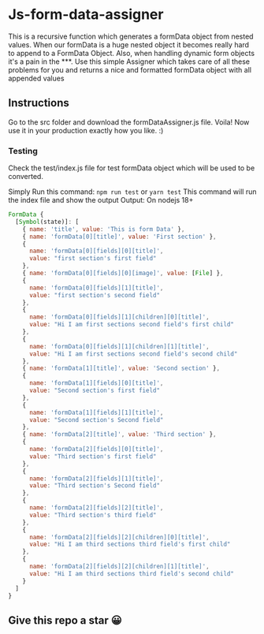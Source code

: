 # Js-form-data-assigner
This is a recursive function which generates a formData object from nested values. When our formData is a huge nested object it becomes really hard to append to a FormData Object. Also, when handling dynamic form objects it's a pain in the ***. Use this simple Assigner which takes care of all these problems for you and returns a nice and formatted formData object with all appended values
 
## Instructions
Go to the src folder and download the formDataAssigner.js file.
Voila! Now use it in your production exactly how you like. :)

### Testing
Check the test/index.js file for test formData object which will be used to be converted.

Simply Run this command: ``npm run test`` or ``yarn test`` This command will run the index file and show the output
Output: On nodejs 18+
```javascript
FormData {
  [Symbol(state)]: [
    { name: 'title', value: 'This is form Data' },
    { name: 'formData[0][title]', value: 'First section' },
    {
      name: 'formData[0][fields][0][title]',
      value: "first section's first field"
    },
    { name: 'formData[0][fields][0][image]', value: [File] },
    {
      name: 'formData[0][fields][1][title]',
      value: "first section's second field"
    },
    {
      name: 'formData[0][fields][1][children][0][title]',
      value: "Hi I am first sections second field's first child"
    },
    {
      name: 'formData[0][fields][1][children][1][title]',
      value: "Hi I am first sections second field's second child"
    },
    { name: 'formData[1][title]', value: 'Second section' },
    {
      name: 'formData[1][fields][0][title]',
      value: "Second section's first field"
    },
    {
      name: 'formData[1][fields][1][title]',
      value: "Second section's Second field"
    },
    { name: 'formData[2][title]', value: 'Third section' },
    {
      name: 'formData[2][fields][0][title]',
      value: "Third section's first field"
    },
    {
      name: 'formData[2][fields][1][title]',
      value: "Third section's Second field"
    },
    {
      name: 'formData[2][fields][2][title]',
      value: "Third section's third field"
    },
    {
      name: 'formData[2][fields][2][children][0][title]',
      value: "Hi I am third sections third field's first child"
    },
    {
      name: 'formData[2][fields][2][children][1][title]',
      value: "Hi I am third sections third field's second child"
    }
  ]
}
```
## Give this repo a star 😀
